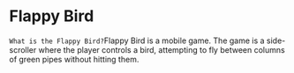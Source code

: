 # Flappy Bird
 ```What is the Flappy Bird?```Flappy Bird is a mobile game. The game is a side-scroller where the player controls a bird, attempting to fly between columns of green pipes without hitting them.<br>
